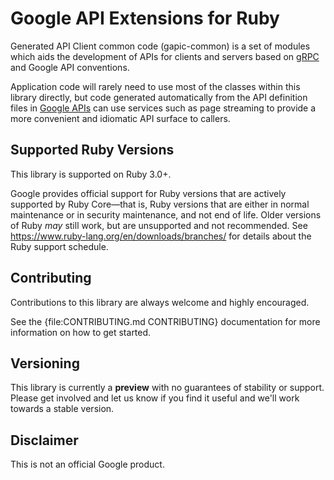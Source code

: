 Google API Extensions for Ruby
================================

Generated API Client common code (gapic-common) is a set of modules which aids
the development of APIs for clients and servers based on [gRPC][] and Google API
conventions.

Application code will rarely need to use most of the classes within this library
directly, but code generated automatically from the API definition files in
[Google APIs][] can use services such as page streaming to provide a more
convenient and idiomatic API surface to callers.

[gRPC]: http://grpc.io
[Google APIs]: https://github.com/googleapis/googleapis/

## Supported Ruby Versions

This library is supported on Ruby 3.0+.

Google provides official support for Ruby versions that are actively supported
by Ruby Core—that is, Ruby versions that are either in normal maintenance or in
security maintenance, and not end of life. Older versions of Ruby _may_ still
work, but are unsupported and not recommended. See
https://www.ruby-lang.org/en/downloads/branches/ for details about the Ruby
support schedule.

## Contributing

Contributions to this library are always welcome and highly encouraged.

See the {file:CONTRIBUTING.md CONTRIBUTING} documentation for more information on how to get started.

## Versioning

This library is currently a **preview** with no guarantees of stability or support. Please get
involved and let us know if you find it useful and we'll work towards a stable version.

## Disclaimer

This is not an official Google product.
